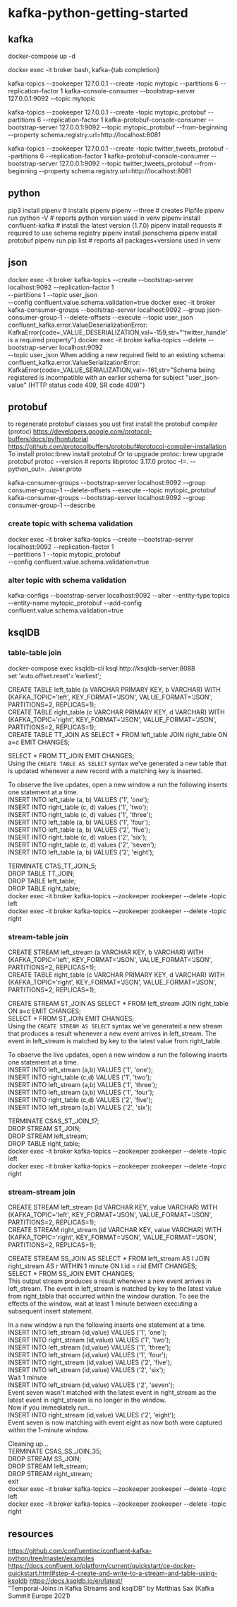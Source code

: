 # kafka-python-getting-started

## kafka
docker-compose up -d

docker exec -it broker bash, kafka-{tab completion}

kafka-topics --zookeeper 127.0.0.1 --create -topic mytopic --partitions 6 --replication-factor 1
kafka-console-consumer --bootstrap-server 127.0.0.1:9092 --topic mytopic

kafka-topics --zookeeper 127.0.0.1 --create -topic mytopic_protobuf --partitions 6 --replication-factor 1
kafka-protobuf-console-consumer --bootstrap-server 127.0.0.1:9092 --topic mytopic_protobuf --from-beginning --property schema.registry.url=http://localhost:8081

kafka-topics --zookeeper 127.0.0.1 --create -topic twitter_tweets_protobuf --partitions 6 --replication-factor 1
kafka-protobuf-console-consumer --bootstrap-server 127.0.0.1:9092 --topic twitter_tweets_protobuf --from-beginning --property schema.registry.url=http://localhost:8081


## python
pip3 install pipenv  # installs pipenv
pipenv --three  # creates Pipfile
pipenv run python -V  # reports python version used in venv
pipenv install confluent-kafka  # install the latest version (1.7.0)
pipenv install requests  # required to use schema registry
pipenv install jsonschema
pipenv install protobuf
pipenv run pip list  # reports all packages+versions used in venv


## json
docker exec -it broker kafka-topics --create --bootstrap-server localhost:9092 --replication-factor 1 \
--partitions 1 --topic user_json \
--config confluent.value.schema.validation=true
docker exec -it broker kafka-consumer-groups --bootstrap-server localhost:9092 --group json-consumer-group-1 --delete-offsets --execute --topic user_json
confluent_kafka.error.ValueDeserializationError: KafkaError{code=_VALUE_DESERIALIZATION,val=-159,str="'twitter_handle' is a required property"}
docker exec -it broker kafka-topics --delete --bootstrap-server localhost:9092 \
--topic user_json
When adding a new required field to an existing schema:
confluent_kafka.error.ValueSerializationError: KafkaError{code=_VALUE_SERIALIZATION,val=-161,str="Schema being registered is incompatible with an earlier schema for subject "user_json-value" (HTTP status code 409, SR code 409)"}



## protobuf
to regenerate protobuf classes you ust first install the protobuf compiler (protoc)
https://developers.google.com/protocol-buffers/docs/pythontutorial
https://github.com/protocolbuffers/protobuf#protocol-compiler-installation
To install protoc:brew install protobuf 
Or to upgrade protoc: brew upgrade protobuf
protoc --version  # reports libprotoc 3.17.0
protoc -I=. --python_out=. ./user.proto

kafka-consumer-groups --bootstrap-server localhost:9092 --group consumer-group-1 --delete-offsets --execute --topic mytopic_protobuf
kafka-consumer-groups --bootstrap-server localhost:9092 --group consumer-group-1 --describe

### create topic with schema validation
docker exec -it broker kafka-topics --create --bootstrap-server localhost:9092 --replication-factor 1 \
--partitions 1 --topic mytopic_protobuf \
--config confluent.value.schema.validation=true

### alter topic with schema validation
kafka-configs --bootstrap-server localhost:9092 --alter --entity-type topics --entity-name mytopic_protobuf --add-config confluent.value.schema.validation=true

## ksqlDB

### table-table join
docker-compose exec ksqldb-cli ksql http://ksqldb-server:8088  
set 'auto.offset.reset'='earliest';  

CREATE TABLE left_table (a VARCHAR PRIMARY KEY, b VARCHAR) WITH (KAFKA_TOPIC='left', KEY_FORMAT='JSON', VALUE_FORMAT='JSON', PARTITIONS=2, REPLICAS=1);  
CREATE TABLE right_table (c VARCHAR PRIMARY KEY, d VARCHAR) WITH (KAFKA_TOPIC='right', KEY_FORMAT='JSON', VALUE_FORMAT='JSON', PARTITIONS=2, REPLICAS=1);  
CREATE TABLE TT_JOIN AS SELECT * FROM left_table JOIN right_table ON a=c EMIT CHANGES;  

SELECT * FROM TT_JOIN EMIT CHANGES;  
Using the `CREATE TABLE AS SELECT` syntax we’ve generated a new table that is updated whenever a new record with a matching key is inserted.

To observe the live updates, open a new window a run the following inserts one statement at a time.  
INSERT INTO left_table (a, b) VALUES ('1', 'one');  
INSERT INTO right_table (c, d) values ('1', 'two');  
INSERT INTO right_table (c, d) values ('1', 'three');  
INSERT INTO left_table (a, b) VALUES ('1', 'four');  
INSERT INTO left_table (a, b) VALUES ('2', 'five');  
INSERT INTO right_table (c, d) values ('2', 'six');  
INSERT INTO right_table (c, d) values ('2', 'seven');  
INSERT INTO left_table (a, b) VALUES ('2', 'eight');  

TERMINATE CTAS_TT_JOIN_5;  
DROP TABLE TT_JOIN;  
DROP TABLE left_table;  
DROP TABLE right_table;  
docker exec -it broker kafka-topics --zookeeper zookeeper --delete -topic left  
docker exec -it broker kafka-topics --zookeeper zookeeper --delete -topic right


### stream-table join
CREATE STREAM left_stream (a VARCHAR KEY, b VARCHAR) WITH (KAFKA_TOPIC='left', KEY_FORMAT='JSON', VALUE_FORMAT='JSON', PARTITIONS=2, REPLICAS=1);  
CREATE TABLE right_table (c VARCHAR PRIMARY KEY, d VARCHAR) WITH (KAFKA_TOPIC='right', KEY_FORMAT='JSON', VALUE_FORMAT='JSON', PARTITIONS=2, REPLICAS=1);  

CREATE STREAM ST_JOIN AS SELECT * FROM left_stream JOIN right_table ON a=c EMIT CHANGES;  
SELECT * FROM ST_JOIN EMIT CHANGES;  
Using the `CREATE STREAM AS SELECT` syntax we've generated a new stream that produces a result whenever a new event arrives in left_stream. 
The event in left_stream is matched by key to the latest value from right_table.

To observe the live updates, open a new window a run the following inserts one statement at a time.  
INSERT INTO left_stream (a,b) VALUES ('1', 'one');  
INSERT INTO right_table (c,d) VALUES ('1', 'two');  
INSERT INTO left_stream (a,b) VALUES ('1', 'three');  
INSERT INTO left_stream (a,b) VALUES ('1', 'four');  
INSERT INTO right_table (c,d) VALUES ('2', 'five');  
INSERT INTO left_stream (a,b) VALUES ('2', 'six');

TERMINATE CSAS_ST_JOIN_17;  
DROP STREAM ST_JOIN;  
DROP STREAM left_stream;  
DROP TABLE right_table;  
docker exec -it broker kafka-topics --zookeeper zookeeper --delete -topic left  
docker exec -it broker kafka-topics --zookeeper zookeeper --delete -topic right


### stream-stream join
CREATE STREAM left_stream (id VARCHAR KEY, value VARCHAR) WITH (KAFKA_TOPIC='left', KEY_FORMAT='JSON', VALUE_FORMAT='JSON', PARTITIONS=2, REPLICAS=1);  
CREATE STREAM right_stream (id VARCHAR KEY, value VARCHAR) WITH (KAFKA_TOPIC='right', KEY_FORMAT='JSON', VALUE_FORMAT='JSON', PARTITIONS=2, REPLICAS=1);  

CREATE STREAM SS_JOIN AS SELECT * FROM left_stream AS l JOIN right_stream AS r WITHIN 1 minute ON l.id = r.id EMIT CHANGES;  
SELECT * FROM SS_JOIN EMIT CHANGES;   
This output stream produces a result whenever a new event arrives in left_stream. 
The event in left_stream is matched by key to the latest value from right_table that occurred within the window duration. 
To see the effects of the window, wait at least 1 minute between executing a subsequent insert statement.

In a new window a run the following inserts one statement at a time.  
INSERT INTO left_stream (id,value) VALUES ('1', 'one');  
INSERT INTO right_stream (id,value) VALUES ('1', 'two');  
INSERT INTO left_stream (id,value) VALUES ('1', 'three');  
INSERT INTO left_stream (id,value) VALUES ('1', 'four');  
INSERT INTO right_stream (id,value) VALUES ('2', 'five');  
INSERT INTO left_stream (id,value) VALUES ('2', 'six');  
Wait 1 minute  
INSERT INTO left_stream (id,value) VALUES ('2', 'seven');  
Event seven wasn't matched with the latest event in right_stream as the latest event in right_stream is no longer in the window.   
Now if you immediately run...  
INSERT INTO right_stream (id,value) VALUES ('2', 'eight');  
Event seven is now matching with event eight as now both were captured within the 1-minute window.

Cleaning up...  
TERMINATE CSAS_SS_JOIN_35;  
DROP STREAM SS_JOIN;  
DROP STREAM left_stream;  
DROP STREAM right_stream;  
exit  
docker exec -it broker kafka-topics --zookeeper zookeeper --delete -topic left  
docker exec -it broker kafka-topics --zookeeper zookeeper --delete -topic right  


## resources
https://github.com/confluentinc/confluent-kafka-python/tree/master/examples
https://docs.confluent.io/platform/current/quickstart/ce-docker-quickstart.html#step-4-create-and-write-to-a-stream-and-table-using-ksqldb
https://docs.ksqldb.io/en/latest/  
"Temporal-Joins in Kafka Streams and ksqlDB" by Matthias Sax (Kafka Summit Europe 2021)
